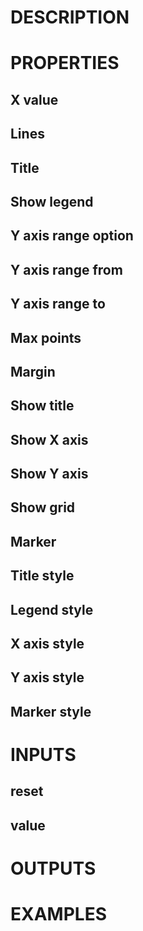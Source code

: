 # DESCRIPTION

# PROPERTIES

## X value

## Lines

## Title

## Show legend

## Y axis range option

## Y axis range from

## Y axis range to

## Max points

## Margin

## Show title

## Show X axis

## Show Y axis

## Show grid

## Marker

## Title style

## Legend style

## X axis style

## Y axis style

## Marker style

# INPUTS

## reset

## value

# OUTPUTS

# EXAMPLES
